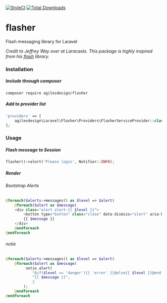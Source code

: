 [![StyleCI](https://styleci.io/repos/73927392/shield)](https://styleci.io/repos/73927392)
[![Total Downloads](https://poser.pugx.org/agilesdesign/flasher/downloads)](https://packagist.org/packages/agilesdesign/flasher)
# flasher
Flash messaging library for Laravel

*Credit to Jeffrey Way over at Laracasts. This package is highly inspired from his [flash](https://github.com/laracasts/flash) library.*

### Installation

##### Include through composer

`composer require agilesdesign/flasher`

##### Add to provider list

```php
'providers' => [
    agilesdesign\Laravel\Flasher\Providers\FlasherServiceProvider::class,
];
```

### Usage
##### Flash  message to Session
```php
flasher()->alert('Please login', Notifier::INFO);
```

##### Render

###### Bootstrap Alerts
```php
@foreach($alerts->messages() as $level => $alert)
    @foreach($alert as $message)
    <div class="alert alert-{{ $level }}">
    	<button type="button" class="close" data-dismiss="alert" aria-hidden="true">&times;</button>
    	{{ $message }}
    </div>
    @endforeach
@endforeach
```

###### notie
```php
@foreach($alerts->messages() as $level => $alert)
    @foreach($alert as $message)
         notie.alert(
            "@if($level == 'danger'){{ 'error' }}@else{{ $level }}@endif",
            "{{ $message }}",
            2
        );
    @endforeach
@endforeach
```
